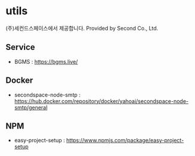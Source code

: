 # utils  

(주)세컨드스페이스에서 제공합니다. 
Provided by Second Co., Ltd.


## Service

- BGMS : https://bgms.live/


## Docker

- secondspace-node-smtp : https://hub.docker.com/repository/docker/yahoai/secondspace-node-smtp/general

## NPM 

- easy-project-setup : https://www.npmjs.com/package/easy-project-setup


